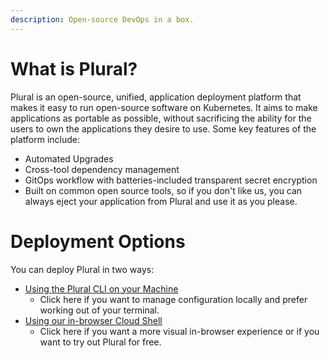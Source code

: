 ```yaml
---
description: Open-source DevOps in a box.
---
```


# What is Plural?

Plural is an open-source, unified, application deployment platform that makes it easy to run open-source software on Kubernetes. It aims to make applications as portable as possible, without sacrificing the ability for the users to own the applications they desire to use. Some key features of the platform include:

* Automated Upgrades
* Cross-tool dependency management
* GitOps workflow with batteries-included transparent secret encryption
* Built on common open source tools, so if you don't like us, you can always eject your application from Plural and use it as you please.

# Deployment Options

You can deploy Plural in two ways:

* [Using the Plural CLI on your Machine](getting-started/README.md)
  * Click here if you want to manage configuration locally and prefer working out of your terminal.
* [Using our in-browser Cloud Shell](getting-started/cloud-shell-quickstart.md)
  * Click here if you want a more visual in-browser experience or if you want to try out Plural for free.


